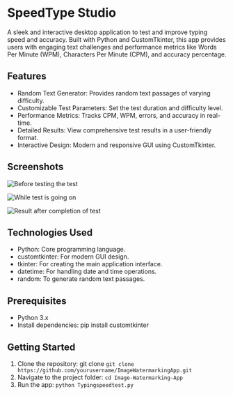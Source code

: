 
# SpeedType Studio

A sleek and interactive desktop application to test and improve typing speed and accuracy. Built with Python and CustomTkinter, this app provides users with engaging text challenges and performance metrics like Words Per Minute (WPM), Characters Per Minute (CPM), and accuracy percentage.


## Features

- Random Text Generator: Provides random text passages of varying difficulty.
- Customizable Test Parameters: Set the test duration and difficulty level.
- Performance Metrics: Tracks CPM, WPM, errors, and accuracy in real-time.
- Detailed Results: View comprehensive test results in a user-friendly format.
- Interactive Design: Modern and responsive GUI using CustomTkinter.


## Screenshots

![Before testing the test](https://github.com/user-attachments/assets/e5a664d4-bf0e-4480-9406-c3246ff24e76)

![While test is going on](https://github.com/user-attachments/assets/1a22212a-b55e-4275-8a54-91fcd5dbe96c)

![Result after completion of test](https://github.com/user-attachments/assets/b63bf7d6-430b-4234-8265-eb2dcec352b0)

## Technologies Used

- Python: Core programming language.
- customtkinter: For modern GUI design.
- tkinter: For creating the main application interface.
- datetime: For handling date and time operations.
- random: To generate random text passages.
## Prerequisites

- Python 3.x
- Install dependencies: pip install customtkinter
## Getting Started

1. Clone the repository: git clone `git clone https://github.com/yourusername/ImageWatermarkingApp.git`
2. Navigate to the project folder: `cd Image-Watermarking-App`
3. Run the app: `python Typingspeedtest.py`
